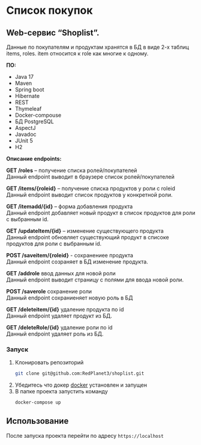 # Список покупок
## Web-сервис “Shoplist”.
  
Данные по покупателям и продуктам хранятся в БД в виде 2-х таблиц items, roles. 
item относится к role как многие к одному.


**ПО:**
-   Java 17
-   Maven
-   Spring boot
-   Hibernate
-   REST
-   Thymeleaf
-   Docker-compouse
-   БД PostgreSQL
-   AspectJ
-   Javadoc
-   JUnit 5
-   H2

  
**Описание endpoints:**

 
**GET /roles** – получение списка ролей/покупателей <br>
Данный endpoint выводит в браузере список ролей/покупателей

**GET /items/{roleid}** – получение списка продуктов у роли с roleid <br>
Данный endpoint выводит список продуктов у конкретной роли.

**GET /itemadd/{id}** – форма добавления продукта<br>
Данный endpoint добавляет новый продукт в список продуктов для роли c выбранным id.

**GET /updateItem/{id}** – изменение существующего продукта<br>
Данный endpoint обновляет существующий продукт в списоке продуктов для роли c выбранным id.

**POST /saveitem/{roleid}** - сохранениее продукта<br>
Данный endpoint созраняет в БД изменение продукта.

**GET /addrole** ввод данных для новой роли<br>
Данный endpoint выводит страницу с полями для ввода новой роли. 

**POST /saverole** сохранение роли<br>
Данный endpoint сохраниеняет новую роль в БД

**GET /deleteitem/{id}** удаление продукта по id<br>
Данный endpoint удаляет продукт из БД.

**GET /deleteRole/{id}** удаление роли по id<br>
Данный endpoint удаляет роль из БД.

### Запуск

1. Клонировать репозиторий
   ```sh
   git clone git@github.com:RedPlanet3/shoplist.git
   ```
3. Убедитесь что докер [docker](https://www.docker.com/) установлен и запущен
4. В папке проекта запустить команду
      ```sh
      docker-compose up
      ```

<!-- USAGE -->
## Использование

После запуска проекта перейти по адресу
`https://localhost`

